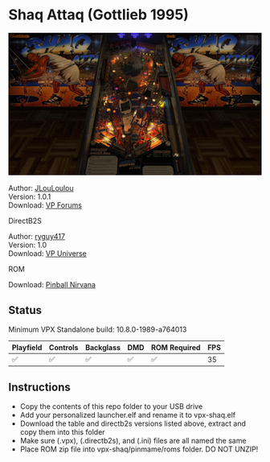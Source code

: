# Shaq Attaq (Gottlieb 1995)

![Table Preview](../../images/vpx-shaq.jpeg)

Author: [JLouLoulou](https://www.vpforums.org/index.php?showuser=134330)  
Version: 1.0.1  
Download: [VP Forums](https://www.vpforums.org/index.php?app=downloads&showfile=15362)

DirectB2S

Author: [ryguy417](https://vpuniverse.com/profile/31096-ryguy417/)  
Version: 1.0  
Download: [VP Universe](https://vpuniverse.com/files/file/13150-shaq-attaq-gottlieb-1995-b2s-with-full-dmd/)

ROM

Download: [Pinball Nirvana](https://pinballnirvana.com/forums/resources/shaqatt2.2284/)

## Status 

Minimum VPX Standalone build: 10.8.0-1989-a764013

| Playfield | Controls | Backglass | DMD | ROM Required | FPS | 
|-----------|----------|-----------|-----|--------------|-----|
| :white_check_mark: | :white_check_mark: | :white_check_mark: | :white_check_mark: | :white_check_mark: | 35 |

## Instructions

- Copy the contents of this repo folder to your USB drive
- Add your personalized launcher.elf and rename it to vpx-shaq.elf
- Download the table and directb2s versions listed above, extract and copy them into this folder
- Make sure (.vpx), (.directb2s), and (.ini) files are all named the same
- Place ROM zip file into vpx-shaq/pinmame/roms folder. DO NOT UNZIP!

